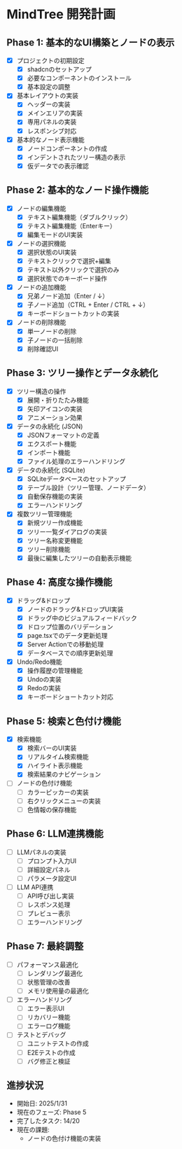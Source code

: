 # MindTree 開発計画

## Phase 1: 基本的なUI構築とノードの表示
- [x] プロジェクトの初期設定
  - [x] shadcnのセットアップ
  - [x] 必要なコンポーネントのインストール
  - [x] 基本設定の調整

- [x] 基本レイアウトの実装
  - [x] ヘッダーの実装
  - [x] メインエリアの実装
  - [x] 専用パネルの実装
  - [x] レスポンシブ対応

- [x] 基本的なノード表示機能
  - [x] ノードコンポーネントの作成
  - [x] インデントされたツリー構造の表示
  - [x] 仮データでの表示確認

## Phase 2: 基本的なノード操作機能
- [x] ノードの編集機能
  - [x] テキスト編集機能（ダブルクリック）
  - [x] テキスト編集機能（Enterキー）
  - [x] 編集モードのUI実装

- [x] ノードの選択機能
  - [x] 選択状態のUI実装
  - [x] テキストクリックで選択+編集
  - [x] テキスト以外クリックで選択のみ
  - [x] 選択状態でのキーボード操作

- [x] ノードの追加機能
  - [x] 兄弟ノード追加（Enter / ↓）
  - [x] 子ノード追加（CTRL + Enter / CTRL + ↓）
  - [x] キーボードショートカットの実装

- [x] ノードの削除機能
  - [x] 単一ノードの削除
  - [x] 子ノードの一括削除
  - [x] 削除確認UI

## Phase 3: ツリー操作とデータ永続化
- [x] ツリー構造の操作
  - [x] 展開・折りたたみ機能
  - [x] 矢印アイコンの実装
  - [x] アニメーション効果

- [x] データの永続化 (JSON)
  - [x] JSONフォーマットの定義
  - [x] エクスポート機能
  - [x] インポート機能
  - [x] ファイル処理のエラーハンドリング

- [x] データの永続化 (SQLite)
  - [x] SQLiteデータベースのセットアップ
  - [x] テーブル設計（ツリー管理、ノードデータ）
  - [x] 自動保存機能の実装
  - [x] エラーハンドリング

- [x] 複数ツリー管理機能
  - [x] 新規ツリー作成機能
  - [x] ツリー一覧ダイアログの実装
  - [x] ツリー名称変更機能
  - [x] ツリー削除機能
  - [x] 最後に編集したツリーの自動表示機能

## Phase 4: 高度な操作機能
- [x] ドラッグ&ドロップ
  - [x] ノードのドラッグ&ドロップUI実装
  - [x] ドラッグ中のビジュアルフィードバック
  - [x] ドロップ位置のバリデーション
  - [x] page.tsxでのデータ更新処理
  - [x] Server Actionでの移動処理
  - [x] データベースでの順序更新処理

- [x] Undo/Redo機能
  - [x] 操作履歴の管理機能
  - [x] Undoの実装
  - [x] Redoの実装
  - [x] キーボードショートカット対応

## Phase 5: 検索と色付け機能
- [x] 検索機能
  - [x] 検索バーのUI実装
  - [x] リアルタイム検索機能
  - [x] ハイライト表示機能
  - [x] 検索結果のナビゲーション

- [ ] ノードの色付け機能
  - [ ] カラーピッカーの実装
  - [ ] 右クリックメニューの実装
  - [ ] 色情報の保存機能

## Phase 6: LLM連携機能
- [ ] LLMパネルの実装
  - [ ] プロンプト入力UI
  - [ ] 詳細設定パネル
  - [ ] パラメータ設定UI

- [ ] LLM API連携
  - [ ] API呼び出し実装
  - [ ] レスポンス処理
  - [ ] プレビュー表示
  - [ ] エラーハンドリング

## Phase 7: 最終調整
- [ ] パフォーマンス最適化
  - [ ] レンダリング最適化
  - [ ] 状態管理の改善
  - [ ] メモリ使用量の最適化

- [ ] エラーハンドリング
  - [ ] エラー表示UI
  - [ ] リカバリー機能
  - [ ] エラーログ機能

- [ ] テストとデバッグ
  - [ ] ユニットテストの作成
  - [ ] E2Eテストの作成
  - [ ] バグ修正と検証

## 進捗状況
- 開始日: 2025/1/31
- 現在のフェーズ: Phase 5
- 完了したタスク: 14/20
- 現在の課題:
  - ノードの色付け機能の実装
